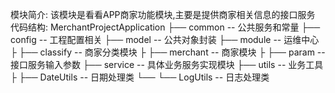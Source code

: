 模块简介:
    该模块是看看APP商家功能模块,主要是提供商家相关信息的接口服务
代码结构:
    MerchantProjectApplication
    ├── common -- 公共服务和常量
    ├── config -- 工程配置相关
    ├── model -- 公共对象封装
    ├── module -- 运维中心
    ├    ├── classify -- 商家分类模块
    ├    ├── merchant -- 商家模块
    ├    ├── param -- 接口服务输入参数
    ├── service -- 具体业务服务实现模块
    ├── utils -- 业务工具
    ├    ├── DateUtils -- 日期处理类
    └──  └── LogUtils -- 日志处理类